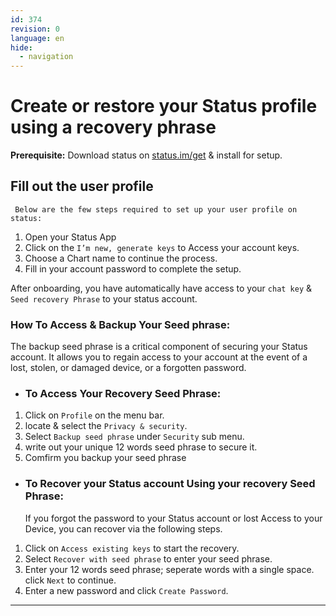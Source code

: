 ```yaml
---
id: 374
revision: 0
language: en
hide:
  - navigation
---
```


# Create or restore your Status profile using a recovery phrase


**Prerequisite:**
Download status on [status.im/get](https://status.im/get/) & install for setup.

## Fill out the user profile
     Below are the few steps required to set up your user profile on status:

1. Open your Status App
2. Click on the  `I’m new, generate keys` to Access your account keys.
3. Choose a Chart name to continue the process.
4. Fill in your account password to complete the setup.

After onboarding, you have automatically have access to your `chat key` & `Seed recovery Phrase` to your status account.


### How To Access & Backup Your Seed phrase:
The backup seed phrase is a critical component of securing your Status account. It allows you to regain access to your account at the event of a lost, stolen, or damaged device, or a forgotten password.

* ### To Access Your Recovery Seed Phrase:

1. Click on `Profile` on the menu bar.
2. locate & select the `Privacy & security`.
3. Select `Backup seed phrase` under `Security` sub menu.
4. write out your unique 12 words seed phrase to secure it.
5. Comfirm you backup your seed phrase

* ### To Recover your Status account Using your recovery Seed Phrase:

   If you forgot the password to your Status account or lost Access to your Device, you can recover via the following steps.

1. Click on `Access existing keys` to start the recovery.
2. Select `Recover with seed phrase` to enter your seed phrase.
3. Enter your 12 words seed phrase; seperate words with a single space. click `Next` to continue.
4. Enter a new password and click `Create Password`.

***




